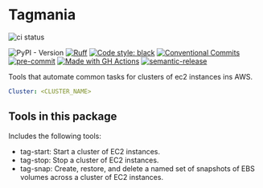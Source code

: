 # Tagmania
![ci status](https://github.com/svange/tagmania/actions/workflows/pipeline.yaml/badge.svg?branch=main)

![PyPI - Version](https://img.shields.io/pypi/v/tagmania)
[![Ruff](https://img.shields.io/endpoint?url=https://raw.githubusercontent.com/astral-sh/ruff/main/assets/badge/v2.json)](https://github.com/astral-sh/ruff)
<a href="https://github.com/psf/black"><img alt="Code style: black" src="https://img.shields.io/badge/code%20style-black-000000.svg"></a>
[![Conventional Commits](https://img.shields.io/badge/Conventional%20Commits-1.0.0-yellow.svg?style=flat-square)](https://conventionalcommits.org)
[![pre-commit](https://img.shields.io/badge/pre--commit-enabled-brightgreen?style=flat-square&logo=pre-commit&logoColor=white)](https://github.com/pre-commit/pre-commit)
[![Made with GH Actions](https://img.shields.io/badge/CI-GitHub_Actions-blue?logo=github-actions&logoColor=white)](https://github.com/features/actions "Go to GitHub Actions homepage")
[![semantic-release](https://img.shields.io/badge/%20%20%F0%9F%93%A6%F0%9F%9A%80-semantic--release-e10079.svg)](https://github.com/semantic-release/semantic-release)

Tools that automate common tasks for clusters of ec2 instances ins AWS. 
```yaml
Cluster: <CLUSTER_NAME>
```

## Tools in this package
Includes the following tools:
- tag-start: Start a cluster of EC2 instances.
- tag-stop: Stop a cluster of EC2 instances.
- tag-snap: Create, restore, and delete a named set of snapshots of EBS volumes across a cluster of EC2 instances.